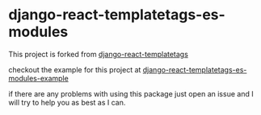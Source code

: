 # django-react-templatetags-es-modules

This project is forked from [django-react-templatetags](https://github.com/Frojd/django-react-templatetags) 

checkout the example for this project at 
[django-react-templatetags-es-modules-example](https://github.com/AriaMoradi/django-react-templatetags-es-modules-example/)

if there are any problems with using this package just open an issue and I will try to help you as best as I can.